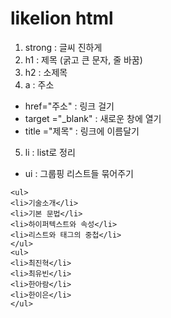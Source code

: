 # likelion html

1. strong : 글씨 진하게
2. h1 : 제목 (굵고 큰 문자, 줄 바꿈)
3. h2 : 소제목
4. a : 주소
- href="주소" : 링크 걸기
- target ="_blank" : 새로운 창에 열기
- title ="제목" : 링크에 이름달기

5. li : list로 정리
- ui : 그룹핑 리스트들 묶어주기
```
<ul>
<li>기술소개</li>
<li>기본 문법</li>
<li>하이퍼텍스트와 속성</li>
<li>리스트와 태그의 중첩</li>
</ul>
<ul>
<li>최진혁</li>
<li>최유빈</li>
<li>한아람</li>
<li>한이은</li>
</ul>
```
